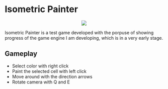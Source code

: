 # Isometric Painter

<p align="center"><img src="https://github.com/daraem/Isometric-Painter/blob/main/demo.gif" align="center"></p>

Isometric Painter is a test game developed with the porpuse of showing progress of the game engine I am developing, which is in a very early stage.

## Gameplay
* Select color with right click
* Paint the selected cell with left click
* Move around with the direction arrows
* Rotate camera with Q and E
